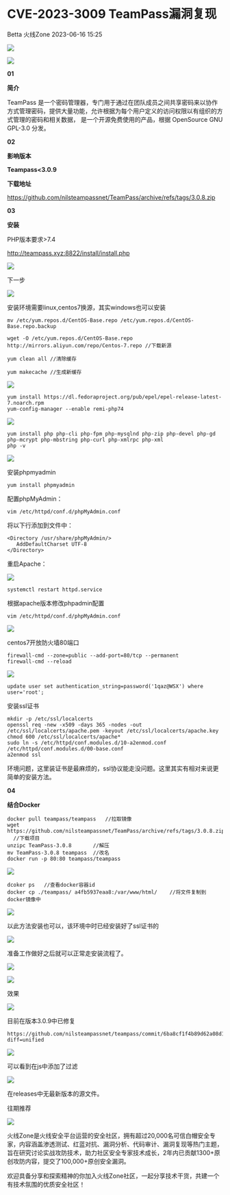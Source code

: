 #  CVE-2023-3009 TeamPass漏洞复现   
Betta  火线Zone   2023-06-16 15:25  
  
![](https://mmbiz.qpic.cn/mmbiz_png/MibgS41eXiaJ8xlpmYynsB2vLP0EF4kBysFg8ibvNvPDu44VrjLDJVaicyMPUebASX7oazxJyhiclSSOcJbA5pH0rSg/640?wx_fmt=png "")  
  
![](https://mmbiz.qpic.cn/mmbiz_png/MibgS41eXiaJ8xlpmYynsB2vLP0EF4kBys7HkpJqsibOibE6rDWpbGD7JYscK8CdCFwKr7zxbvibY99WTHF8hTaL72Q/640?wx_fmt=png "")  
  
  
**01**  
  
**简介**  
  
TeamPass 是一个密码管理器，专门用于通过在团队成员之间共享密码来以协作方式管理密码，提供大量功能，允许根据为每个用户定义的访问权限以有组织的方式管理的密码和相关数据， 是一个开源免费使用的产品，根据 OpenSource GNU GPL-3.0 分发。  
  
  
**02**  
  
**影响版本**  
  
**Teampass<3.0.9**  
  
  
**下载地址**  
  
https://github.com/nilsteampassnet/TeamPass/archive/refs/tags/3.0.8.zip  
  
  
**03**  
  
**安装**  
  
PHP版本要求>7.4  
  
http://teampass.xyz:8822/install/install.php  
  
  
![](https://mmbiz.qpic.cn/mmbiz_png/MibgS41eXiaJ8xlpmYynsB2vLP0EF4kBystxpBEVBPATsOWTvJ1QYX4RAZTeic0VutlYq74VnlexotKbASiaSdhrUg/640?wx_fmt=png "")  
  
  
下一步  
  
![](https://mmbiz.qpic.cn/mmbiz_png/MibgS41eXiaJ8xlpmYynsB2vLP0EF4kBys1fwibooNn9Kna84JZxSBKQFGo2Yjkqic27mGlNTw4f5joHbicXA5M3icxQ/640?wx_fmt=png "")  
  
  
安装环境需要linux,centos7换源，其实windows也可以安装  
```
mv /etc/yum.repos.d/CentOS-Base.repo /etc/yum.repos.d/CentOS-Base.repo.backup

wget -O /etc/yum.repos.d/CentOS-Base.repo http://mirrors.aliyun.com/repo/Centos-7.repo //下载新源

yum clean all //清除缓存

yum makecache //生成新缓存
```  
  
  
![](https://mmbiz.qpic.cn/mmbiz_png/MibgS41eXiaJ8xlpmYynsB2vLP0EF4kBysclSAXOExIKTBibc8YqNHRemKp91b6lLwG4bHW3ZniaXxgtfD1nUxC0Zg/640?wx_fmt=png "")  
  
```
yum install https://dl.fedoraproject.org/pub/epel/epel-release-latest-7.noarch.rpm
yum-config-manager --enable remi-php74
```  
  
  
![](https://mmbiz.qpic.cn/mmbiz_png/MibgS41eXiaJ8xlpmYynsB2vLP0EF4kBysicDgL5gRtt1vV3WeQeYbEyJgWcNfyrBOZGp8KOaNBCYicR8Jv36ticAibQ/640?wx_fmt=png "")  
  
```
yum install php php-cli php-fpm php-mysqlnd php-zip php-devel php-gd php-mcrypt php-mbstring php-curl php-xmlrpc php-xml
php -v
```  
  
  
![](https://mmbiz.qpic.cn/mmbiz_png/MibgS41eXiaJ8xlpmYynsB2vLP0EF4kBysfibHGLXHibraT10vQnuPu0hm2kbicH1y0uFNwCkSLU8aHia2YWuqMpgDzA/640?wx_fmt=png "")  
  
  
安装phpmyadmin  
```
yum install phpmyadmin
```  
  
  
配置phpMyAdmin：  
```
vim /etc/httpd/conf.d/phpMyAdmin.conf
```  
  
  
将以下行添加到文件中：  
```
<Directory /usr/share/phpMyAdmin/>
   AddDefaultCharset UTF-8
</Directory>
```  
  
  
重启Apache：  
  
  
![](https://mmbiz.qpic.cn/mmbiz_png/MibgS41eXiaJ8xlpmYynsB2vLP0EF4kBysteyficLsVboicJKRZHQVHel9wadzTpsr5QqSJbFfIFr3mIQDbKQeK40w/640?wx_fmt=png "")  
  
```
systemctl restart httpd.service
```  
  
  
根据apache版本修改phpadmin配置  
```
vim /etc/httpd/conf.d/phpMyAdmin.conf
```  
  
  
![](https://mmbiz.qpic.cn/mmbiz_png/MibgS41eXiaJ8xlpmYynsB2vLP0EF4kBys1bVLJlPjGaYRUv1SWIBW7vib4ugZSsnJYRUm7pbM45qL16GdibKl2P2A/640?wx_fmt=png "")  
  
  
centos7开放防火墙80端口  
```
firewall-cmd --zone=public --add-port=80/tcp --permanent
firewall-cmd --reload
```  
  
  
![](https://mmbiz.qpic.cn/mmbiz_png/MibgS41eXiaJ8xlpmYynsB2vLP0EF4kByszA4T4329QtctptW78deuPdrfnYQjCk5Gx1GhBDnpibYFcleSo188XZQ/640?wx_fmt=png "")  
```
update user set authentication_string=password('1qaz@WSX') where user='root';
```  
  
  
安装ssl证书  
```
mkdir -p /etc/ssl/localcerts
openssl req -new -x509 -days 365 -nodes -out /etc/ssl/localcerts/apache.pem -keyout /etc/ssl/localcerts/apache.key
chmod 600 /etc/ssl/localcerts/apache*
sudo ln -s /etc/httpd/conf.modules.d/10-a2enmod.conf /etc/httpd/conf.modules.d/00-base.conf
a2enmod ssl
```  
  
  
环境问题，这里装证书是最麻烦的，ssl协议能走没问题。这里其实有相对来说更简单的安装方法。  
  
  
**04**  
  
**结合Docker**  
```
docker pull teampass/teampass   //拉取镜像
wget https://github.com/nilsteampassnet/TeamPass/archive/refs/tags/3.0.8.zip   //下载项目
unzipc TeamPass-3.0.8       //解压
mv TeamPass-3.0.8 teampass  //改名
docker run -p 80:80 teampass/teampass
```  
  
  
![](https://mmbiz.qpic.cn/mmbiz_png/MibgS41eXiaJ8xlpmYynsB2vLP0EF4kBys1f9rAAd8bjVdsBL6NzZibET3JVJHj5sx9oRP49kgLnJokiaAc8KxwQhA/640?wx_fmt=png "")  
```
dcoker ps   //查看docker容器id
docker cp ./teampass/ a4fb5937eaa8:/var/www/html/    //将文件复制到docker镜像中
```  
  
  
![](https://mmbiz.qpic.cn/mmbiz_png/MibgS41eXiaJ8xlpmYynsB2vLP0EF4kBysmksZ4OOsu3sMVrqHWzib717VWSvskSVNicWXtOyDbHaMMlSUrs6XthUA/640?wx_fmt=png "")  
  
  
以此方法安装也可以，该环境中时已经安装好了ssl证书的  
  
  
![](https://mmbiz.qpic.cn/mmbiz_png/MibgS41eXiaJ8xlpmYynsB2vLP0EF4kBysZn7yeEH1f2Bno7UB6ePGTrEwZKOTLn2P8rOgTDAxqgYCvphfratQ3w/640?wx_fmt=png "")  
  
  
准备工作做好之后就可以正常走安装流程了。  
  
  
![](https://mmbiz.qpic.cn/mmbiz_png/MibgS41eXiaJ8xlpmYynsB2vLP0EF4kBysW4m6aXutZMtrMTLhXK0lnPdS2Ph0hibbxPbNhohvTfmwlAXuNfffCag/640?wx_fmt=png "")  
  
![](https://mmbiz.qpic.cn/mmbiz_png/MibgS41eXiaJ8xlpmYynsB2vLP0EF4kByslUujaDt2ZiaejqMEEe75OQ3WKrkiaUUB29HgdS17oQ3yXOibRu5EuGsJA/640?wx_fmt=png "")  
  
  
效果  
  
  
![](https://mmbiz.qpic.cn/mmbiz_png/MibgS41eXiaJ8xlpmYynsB2vLP0EF4kBysrysw7ETjmJKbRCbMVP2WBDB2SDgGiaauj4iaR0RCTUoy6oHnb3bmADIQ/640?wx_fmt=png "")  
  
  
目前在版本3.0.9中已修复  
```
https://github.com/nilsteampassnet/teampass/commit/6ba8cf1f4b89d62a08d122d533ccf4cb4e26a4ee?diff=unified
```  
  
  
![](https://mmbiz.qpic.cn/mmbiz_png/MibgS41eXiaJ8xlpmYynsB2vLP0EF4kBysiaPbXGZbNQWicaSR4nicWunUEFI7pqTzaOAUFyJR9yTTBGJ142NbbmWGg/640?wx_fmt=png "")  
  
  
可以看到在js中添加了过滤  
  
  
![](https://mmbiz.qpic.cn/mmbiz_png/MibgS41eXiaJ8xlpmYynsB2vLP0EF4kBysaYQ7yxqqTtA5L1PjeXFTzDNbtFSZWVh55X3zqydLbN3H3IpRvk0gCA/640?wx_fmt=png "")  
  
  
在releases中无最新版本的源文件。  
  
  
  
往期推荐  
  
[](http://mp.weixin.qq.com/s?__biz=MzI2NDQ5NTQzOQ==&mid=2247498389&idx=1&sn=e78e640981a447988ec70fe02c787373&chksm=eaa972b5dddefba3fb56a33502dda53959a04f14885365ad52166956c891c0bed19b169984b5&scene=21#wechat_redirect)  
  
[](http://mp.weixin.qq.com/s?__biz=MzI2NDQ5NTQzOQ==&mid=2247498370&idx=1&sn=b2cb2572d95b688098c4d2e307d8f4db&chksm=eaa972a2dddefbb4f2f2ef53bde19c23b4ba492f8983fec95cebf4d00331179120eaa019ece9&scene=21#wechat_redirect)  
  
[](http://mp.weixin.qq.com/s?__biz=MzI2NDQ5NTQzOQ==&mid=2247498370&idx=2&sn=f17c2c5c79ba506b9729ba8053df956b&chksm=eaa972a2dddefbb4d581a8a5dfbc8b261f33935238ff1e812383cb8fd3564c69e6c1b35c11cb&scene=21#wechat_redirect)  
  
![](https://mmbiz.qpic.cn/mmbiz_png/0Z0LqMyVGaTASIjjfoBKOgTfMQLibsgv1YWqEiaxriaiazXEbibW4gQElTuuLbcia0zFfmlYVf3e1RZyHQIehTYcfib5g/640?wx_fmt=png "")  
  
火线Zone是火线安全平台运营的安全社区，拥有超过20,000名可信白帽安全专家，内容涵盖渗透测试、红蓝对抗、漏洞分析、代码审计、漏洞复现等热门主题，旨在研究讨论实战攻防技术，助力社区安全专家技术成长，2年内已贡献1300+原创攻防内容，提交了100,000+原创安全漏洞。  
  
欢迎具备分享和探索精神的你加入火线Zone社区，一起分享技术干货，共建一个有技术氛围的优质安全社区！  
  
  
  
  
